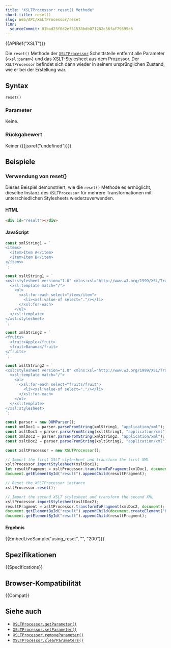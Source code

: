 ```yaml
---
title: "XSLTProcessor: reset() Methode"
short-title: reset()
slug: Web/API/XSLTProcessor/reset
l10n:
  sourceCommit: 01bad23f0d2ef51538bdb071282c56faf79395c6
---
```


{{APIRef("XSLT")}}

Die `reset()` Methode der [`XSLTProcessor`](/de/docs/Web/API/XSLTProcessor) Schnittstelle entfernt alle Parameter (`<xsl:param>`) und das XSLT-Stylesheet aus dem Prozessor. Der `XSLTProcessor` befindet sich dann wieder in seinem ursprünglichen Zustand, wie er bei der Erstellung war.

## Syntax

```js-nolint
reset()
```

### Parameter

Keine.

### Rückgabewert

Keiner ({{jsxref("undefined")}}).

## Beispiele

### Verwendung von reset()

Dieses Beispiel demonstriert, wie die `reset()` Methode es ermöglicht, dieselbe Instanz des `XSLTProcessor` für mehrere Transformationen mit unterschiedlichen Stylesheets wiederzuverwenden.

#### HTML

```html
<div id="result"></div>
```

#### JavaScript

```js
const xmlString1 = `
<items>
  <item>Item A</item>
  <item>Item B</item>
</items>
`;

const xsltString1 = `
<xsl:stylesheet version="1.0" xmlns:xsl="http://www.w3.org/1999/XSL/Transform">
  <xsl:template match="/">
    <ul>
      <xsl:for-each select="items/item">
        <li><xsl:value-of select="."/></li>
      </xsl:for-each>
    </ul>
  </xsl:template>
</xsl:stylesheet>
`;

const xmlString2 = `
<fruits>
  <fruit>Apple</fruit>
  <fruit>Banana</fruit>
</fruits>
`;

const xsltString2 = `
<xsl:stylesheet version="1.0" xmlns:xsl="http://www.w3.org/1999/XSL/Transform">
  <xsl:template match="/">
    <ol>
      <xsl:for-each select="fruits/fruit">
        <li><xsl:value-of select="."/></li>
      </xsl:for-each>
    </ol>
  </xsl:template>
</xsl:stylesheet>
`;

const parser = new DOMParser();
const xmlDoc1 = parser.parseFromString(xmlString1, "application/xml");
const xsltDoc1 = parser.parseFromString(xsltString1, "application/xml");
const xmlDoc2 = parser.parseFromString(xmlString2, "application/xml");
const xsltDoc2 = parser.parseFromString(xsltString2, "application/xml");

const xsltProcessor = new XSLTProcessor();

// Import the first XSLT stylesheet and transform the first XML
xsltProcessor.importStylesheet(xsltDoc1);
let resultFragment = xsltProcessor.transformToFragment(xmlDoc1, document);
document.getElementById("result").appendChild(resultFragment);

// Reset the XSLTProcessor instance
xsltProcessor.reset();

// Import the second XSLT stylesheet and transform the second XML
xsltProcessor.importStylesheet(xsltDoc2);
resultFragment = xsltProcessor.transformToFragment(xmlDoc2, document);
document.getElementById("result").appendChild(document.createElement("hr"));
document.getElementById("result").appendChild(resultFragment);
```

#### Ergebnis

{{EmbedLiveSample("using_reset", "", "200")}}

## Spezifikationen

{{Specifications}}

## Browser-Kompatibilität

{{Compat}}

## Siehe auch

- [`XSLTProcessor.getParameter()`](/de/docs/Web/API/XSLTProcessor/getParameter)
- [`XSLTProcessor.setParameter()`](/de/docs/Web/API/XSLTProcessor/setParameter)
- [`XSLTProcessor.removeParameter()`](/de/docs/Web/API/XSLTProcessor/removeParameter)
- [`XSLTProcessor.clearParameters()`](/de/docs/Web/API/XSLTProcessor/clearParameters)
